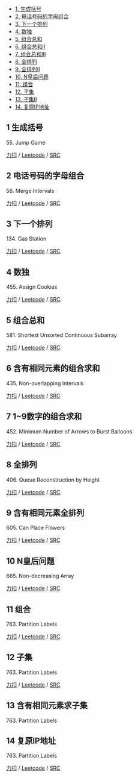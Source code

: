 <!-- GFM-TOC -->
* [1. 生成括号](#1-生成括号)
* [2. 电话号码的字母组合](#2-电话号码的字母组合)
* [3. 下一个排列](#3-下一个排列)
* [4. 数独](#4-数独)
* [5. 组合总和](#5-组合总和)
* [6. 组合总和II](#6-含有相同元素的组合求和)
* [7. 组合总和III](#7-1~9数字的组合求和)
* [8. 全排列](#8-全排列)
* [9. 全排列II](#9-含有相同元素全排列)
* [10. N皇后问题](#10-N皇后问题)
* [11. 组合](#11-组合)
* [12. 子集](#11-子集)
* [13. 子集II](#11-含有相同元素求子集)
* [14. 复原IP地址](#11-复原IP地址)
<!-- GFM-TOC -->

## 1 生成括号
55\. Jump Game

[力扣](https://leetcode-cn.com/problems/jump-game/) / [Leetcode](https://leetcode.com/problems/jump-game/) / [SRC](../algo_10_greedy/L55-m.cpp)

## 2 电话号码的字母组合
56\. Merge Intervals

[力扣](https://leetcode-cn.com/problems/merge-intervals/) / [Leetcode](https://leetcode.com/problems/merge-intervals/) / [SRC](../algo_10_greedy/L56-m.cpp)

## 3 下一个排列
134\. Gas Station

[力扣](https://leetcode-cn.com/problems/gas-station/) / [Leetcode](https://leetcode.com/problems/gas-station/) / [SRC](../algo_10_greedy/L134-m.cpp)

## 4 数独
455\. Assign Cookies

[力扣](https://leetcode-cn.com/problems/assign-cookies/) / [Leetcode](https://leetcode.com/problems/assign-cookies/) / [SRC](../algo_10_greedy/L455.cpp)

## 5 组合总和
581\. Shortest Unsorted Continuous Subarray

[力扣](https://leetcode-cn.com/shortest-unsorted-continuous-subarray/) / [Leetcode](https://leetcode.com/problems/shortest-unsorted-continuous-subarray/) / [SRC](../algo_10_greedy/L581.cpp)

## 6 含有相同元素的组合求和
435\. Non-overlapping Intervals

[力扣](https://leetcode-cn.com/problems/non-overlapping-intervals/) / [Leetcode](https://leetcode.com/problems/non-overlapping-intervals/) / [SRC](../algo_10_greedy/L435-m.cpp)

## 7 1~9数字的组合求和
452\. Minimum Number of Arrows to Burst Balloons	 

[力扣](https://leetcode-cn.com/problems/minimum-number-of-arrows-to-burst-balloons/) / [Leetcode](https://leetcode.com/problems/minimum-number-of-arrows-to-burst-balloons/) / [SRC](../algo_10_greedy/L452-m.cpp)

## 8 全排列  
406\. Queue Reconstruction by Height

[力扣](https://leetcode-cn.com/problems/queue-reconstruction-by-height/) / [Leetcode](https://leetcode.com/problems/queue-reconstruction-by-height/) / [SRC](../algo_10_greedy/L406-m.cpp)

## 9 含有相同元素全排列
605\. Can Place Flowers

[力扣](https://leetcode-cn.com/problems/can-place-flowers/) / [Leetcode](https://leetcode.com/problems/can-place-flowers/) / [SRC](../algo_10_greedy/L605.cpp)

## 10 N皇后问题
665\. Non-decreasing Array

[力扣](https://leetcode-cn.com/problems/non-decreasing-array/) / [Leetcode](https://leetcode.com/problems/non-decreasing-array/) / [SRC](../algo_10_greedy/L665.cpp)

## 11 组合
763\. Partition Labels

[力扣](https://leetcode-cn.com/problems/partition-labels/) / [Leetcode](https://leetcode.com/problems/partition-labels/) / [SRC](../algo_10_greedy/L763-m.cpp)

## 12 子集
763\. Partition Labels

[力扣](https://leetcode-cn.com/problems/partition-labels/) / [Leetcode](https://leetcode.com/problems/partition-labels/) / [SRC](../algo_10_greedy/L763-m.cpp)

## 13 含有相同元素求子集
763\. Partition Labels

## 14 复原IP地址
763\. Partition Labels

[力扣](https://leetcode-cn.com/problems/partition-labels/) / [Leetcode](https://leetcode.com/problems/partition-labels/) / [SRC](../algo_10_greedy/L763-m.cpp)




